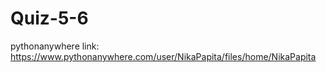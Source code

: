 # Quiz-5-6

pythonanywhere link: https://www.pythonanywhere.com/user/NikaPapita/files/home/NikaPapita
